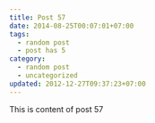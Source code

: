 ```yaml
---
title: Post 57
date: 2014-08-25T00:07:01+07:00
tags:
  - random post
  - post has 5
category:
  - random post
  - uncategorized
updated: 2012-12-27T09:37:23+07:00
---
```

This is content of post 57